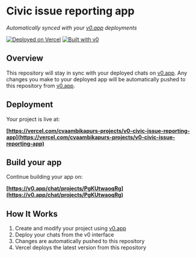 # Civic issue reporting app

*Automatically synced with your [v0.app](https://v0.app) deployments*

[![Deployed on Vercel](https://img.shields.io/badge/Deployed%20on-Vercel-black?style=for-the-badge&logo=vercel)](https://vercel.com/cvaambikapurs-projects/v0-civic-issue-reporting-app)
[![Built with v0](https://img.shields.io/badge/Built%20with-v0.app-black?style=for-the-badge)](https://v0.app/chat/projects/PgKUtwaoqRg)

## Overview

This repository will stay in sync with your deployed chats on [v0.app](https://v0.app).
Any changes you make to your deployed app will be automatically pushed to this repository from [v0.app](https://v0.app).

## Deployment

Your project is live at:

**[https://vercel.com/cvaambikapurs-projects/v0-civic-issue-reporting-app](https://vercel.com/cvaambikapurs-projects/v0-civic-issue-reporting-app)**

## Build your app

Continue building your app on:

**[https://v0.app/chat/projects/PgKUtwaoqRg](https://v0.app/chat/projects/PgKUtwaoqRg)**

## How It Works

1. Create and modify your project using [v0.app](https://v0.app)
2. Deploy your chats from the v0 interface
3. Changes are automatically pushed to this repository
4. Vercel deploys the latest version from this repository